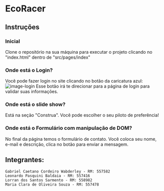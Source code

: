 # EcoRacer

## Instruções

### Inicial
Clone o repositório na sua máquina para executar o projeto clicando no "index.html" dentro de "src/pages/index"

### Onde está o Login?
Você pode fazer login no site clicando no botão da caricatura azul:
![image-login](https://github.com/maria-kaki/EcoRacer/assets/123563801/7b82dc1c-fa05-47e3-b716-30c548b9f707)
Esse botão irá te direcionar para a página de login para validar suas informações.

### Onde está o slide show?
Está na seção "Construa".
Você pode escolher o seu piloto de preferência!

### Onde está o Formulário com manipulação de DOM?
No final da página temos o formulário de contato.
Você coloca seu nome, e-mail e descrição, clica no botão para enviar a mensagem.

## Integrantes:
    Gabriel Caetano Cordeiro Wabderley - RM: 557582
    Leonardo Pasquini Baldaia - RM: 557416
    Lorran dos Santos Sarmento - RM: 558982
    Maria Clara de Oliveira Souza - RM: 557478
